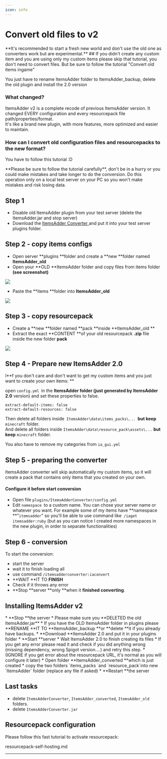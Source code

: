 ```yaml
---
icon: info
---
```


# Convert old files to v2




<Warning>
**It's recommended to start a fresh new world and don't use the old one as converters work but are experimental.**
</Warning>



<Warning>
## If you didn't create any custom item and you are using only my custom items please skip that tutorial, you don't need to convert files. But be sure to follow the tutorial "Convert old items ingame"

You just have to rename ItemsAdder folder to ItemsAdder_backup, delete the old plugin and install the 2.0 version
</Warning>


### What changed?

ItemsAdder v2 is a complete recode of previous ItemsAdder version. It changed EVERY configuration and every resourcepack file path/properties/format. \
It's like a brand new plugin, with more features, more optimized and easier to maintain.

### How can I convert old configuration files and resourcepacks to the new format?

You have to follow this tutorial :D


<Warning>
**Please be sure to follow the tutorial carefully**, don't be in a hurry or you could make mistakes and take longer to do the conversion.
</Warning>



<Warning>
Do this operation only on a local test server on your PC so you won't make mistakes and risk losing data.
</Warning>




## Step 1

* Disable old ItemsAdder plugin from your test server (delete the ItemsAdder.jar and stop server)
* Download the [ItemsAdder Converter ](https://www.spigotmc.org/resources/itemsadder-converter.75952/)and put it into your test server plugins folder.

## Step 2 - copy items configs

* Open server **plugins **folder and create a **new **folder named **ItemsAdder_old**
* Open your **OLD **ItemsAdder folder and copy files from items folder **(see screenshot)**

![](<../.gitbook/assets/image (6).png>)

* Paste the **items **folder into **ItemsAdder_old**

![](<../.gitbook/assets/image (5).png>)

## Step 3 - copy resourcepack

* Create a **new **folder named **pack **inside **ItemsAdder_old **
* Extract the exact **CONTENT **of your old resourcepack **.zip** file inside the new folder **pack**

![](../.gitbook/assets/image.png)

## Step 4 - Prepare new ItemsAdder 2.0


<Note>
I**f you don't care and don't want to get my custom items and you just want to create your own items: **

open `config.yml `in the **ItemsAdder **folder (just generated by** ItemsAdder 2.0** version) and set these properties to false.

```
extract-default-items: false
extract-default-resources: false
```

Then delete all folders inside`  ItemsAdder\data\items_packs\...  `**but keep** `minecraft` folder.\
And delete all folders inside `ItemsAdder\data\resource_pack\assets\...` **but keep** `minecraft` folder.

You also have to remove my categories from `ia_gui.yml`
</Note>


## Step 5 - preparing the converter


<Note>
ItemsAdder converter will skip automatically my custom items, so it will create a pack that contains only items that you created on your own.
</Note>


#### Configure it before start conversion

* Open file `plugins/ItemsAdderConverter/config.yml`
* Edit `namespace `to a custom name. You can chose your server name or whatever you want. For example some of my items have **namespace **"`itemsadder`" so you'll be able to use command like` /iaget itemsadder:ruby` (but as you can notice I created more namespaces in the new plugin, in order to separate functionalities)

## Step 6 - conversion

To start the conversion:

* start the server
* wait it to finish loading all
* use command `/itemsadderconverter:iaconvert`
* **WAIT **IT TO **FINISH**
* Check if it throws any error
* **Stop **server **only **when it **finished converting**.

## Installing ItemsAdder v2


<Warning>
* **Stop **the server
* Please make sure you **DELETED the old ItemsAdder.jar**
* If you have the OLD ItemsAdder folder in plugins please **RENAME **IT TO **ItemsAdder_backup **or **delete **it if you already have backups.
* **Download **ItemsAdder 2.0 and put it in your plugins folder
* **Start **server
* Wait ItemsAdder 2.0 to finish creating its files
* If you get any error please read it and check if you did anything wrong (missing dependency, wrong Spigot version....) and retry this step.
* (IGNORE if you get error about the resourcepack URL, it's normal as you will configure it later)
* Open folder **ItemsAdder_converted **which is just created
* copy the two folders `items_packs `and `resource_pack`into new `ItemsAdder` folder (replace any file if asked)
* **Restart **the server
</Warning>


## Last tasks

* delete `ItemsAdderConverter`, `ItemsAdder_converted`, `ItemsAdder_old `folders.
* delete `ItemsAdderConverter.jar`

## Resourcepack configuration

Please follow this fast tutorial to activate resourcepack:


<Card title="resourcepack-self-hosting.md" icon="text" href="/../plugin-usage/resourcepack-hosting/resourcepack-self-hosting.md/">
resourcepack-self-hosting.md
</Card>




****